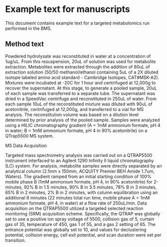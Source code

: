 # Example text for manuscripts <!-- omit in toc -->

This document contains example text for a targeted metabolomics run performed in the BMS. 

## Method text

Powdered hydrolysate was reconstituted in water at a concentration of 1ug/uL. From this resuspension, 20uL of solution was used for metabolite extraction. Metabolites were extracted through the addition of 80uL of extraction solution (50/50 methanol/ethanol containing 5uL of a 2X diluted isotope labeled amino acid standard - Cambridge Isotopes, CAT#MSK-A2). Mixtures were incubated at -20C for 1 hour and centrifuged at 12,000g to recover the supernatant. At this stage, to generate a pooled sample, 20uL of each sample was transferred to a separate tube. The supernatant was dried in a SpeedVac centrifuge and reconstituted in 250uL of water. From each sample 10uL of the reconstituted mixture was diluted with 90uL of acetonitrile, centrifuged at 12,000g, and transferred to a vial for MS analysis. The reconstitution volume was based on a dilution level determined by prior analysis of the pooled sample. Samples were analyzed using a HILIC chromatography gradient (A = 1mM ammonium formate, pH 4 in water; B = 1mM ammonium formate, pH 4 in 90% acetonitrile) on a QTrap5500 MS system.

MS Data Acquisition

Targeted mass spectrometry analysis was carried out on a QTRAP5500 instrument interfaced to an Agilent 1290 Infinity II liquid chromatography (LC) system. For analysis, metabolite samples were directly separated by an analytical column (2.1mm x 150mm, ACQUITY Premier BEH Amide 1.7um, Waters). The gradient ramped from an initial starting condition of 100% mobile phase B (1mM ammonium formate, pH 4, in 90% acetonitrile) for 2-minutes, 92% B in 1.5 minutes, 90% B in 3.5 minutes, 78% B in 3 minutes, 65% B in 2 minutes, 2% B in 2 minutes, with column equilibration using an additional 8 minutes (22 minutes total run time, mobile phase A = 1mM ammonium formate, pH 4, in water) at a flow rate of 250uL/min. Data acquisition on the QTRAP5500 utilized a targeted selected reaction monitoring (SRM) acquisition scheme. Specifically, the QTRAP was globally set to use a positive ion spray voltage of 5500, collision gas of 5, curtain gas of 35, temperature of 450, gas 1 of 55, and a gas 2 setting of 65. The entrance potential was globally set to 10, and values for declustering potential, collision energy, cell exit potential, and scan duration were set per transition.

